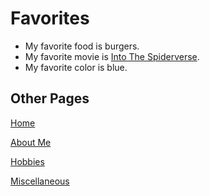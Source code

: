 # Favorites
- My favorite food is burgers.
- My favorite movie is [Into The Spiderverse](https://en.wikipedia.org/wiki/Spider-Man:_Into_the_Spider-Verse).
- My favorite color is blue.

## Other Pages
[Home](README.md)

[About Me](AboutMe.md)

[Hobbies](Hobbies.md)

[Miscellaneous](Misc.md)

